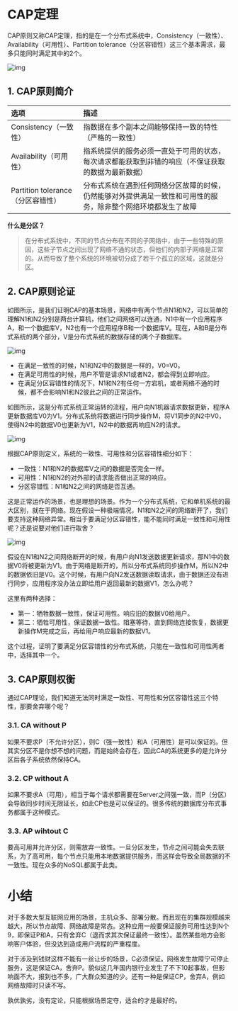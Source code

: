 #  CAP定理

CAP原则又称CAP定理，指的是在一个分布式系统中，Consistency（一致性）、 Availability（可用性）、Partition tolerance（分区容错性）这三个基本需求，最多只能同时满足其中的2个。

![img](https://user-gold-cdn.xitu.io/2018/6/17/1640df3c315644fc?imageView2/0/w/1280/h/960/format/webp/ignore-error/1)

## 1. CAP原则简介

| 选项                              | 描述                                                         |
| :-------------------------------- | :----------------------------------------------------------- |
| Consistency（一致性）             | 指数据在多个副本之间能够保持一致的特性（严格的一致性）       |
| Availability（可用性）            | 指系统提供的服务必须一直处于可用的状态，每次请求都能获取到非错的响应（不保证获取的数据为最新数据） |
| Partition tolerance（分区容错性） | 分布式系统在遇到任何网络分区故障的时候，仍然能够对外提供满足一致性和可用性的服务，除非整个网络环境都发生了故障 |

**什么是分区？**

> 在分布式系统中，不同的节点分布在不同的子网络中，由于一些特殊的原因，这些子节点之间出现了网络不通的状态，但他们的内部子网络是正常的。从而导致了整个系统的环境被切分成了若干个孤立的区域，这就是分区。

## 2. CAP原则论证

如图所示，是我们证明CAP的基本场景，网络中有两个节点N1和N2，可以简单的理解N1和N2分别是两台计算机，他们之间网络可以连通，N1中有一个应用程序A，和一个数据库V，N2也有一个应用程序B和一个数据库V。现在，A和B是分布式系统的两个部分，V是分布式系统的数据存储的两个子数据库。

![img](https://user-gold-cdn.xitu.io/2018/6/17/1640df3c2d444337?imageView2/0/w/1280/h/960/format/webp/ignore-error/1)

- 在满足一致性的时候，N1和N2中的数据是一样的，V0=V0。
- 在满足可用性的时候，用户不管是请求N1或者N2，都会得到立即响应。
- 在满足分区容错性的情况下，N1和N2有任何一方宕机，或者网络不通的时候，都不会影响N1和N2彼此之间的正常运作。

如图所示，这是分布式系统正常运转的流程，用户向N1机器请求数据更新，程序A更新数据库V0为V1。分布式系统将数据进行同步操作M，将V1同步的N2中V0，使得N2中的数据V0也更新为V1，N2中的数据再响应N2的请求。

![img](https://user-gold-cdn.xitu.io/2018/6/17/1640df3c2f36ed7b?imageView2/0/w/1280/h/960/format/webp/ignore-error/1)

根据CAP原则定义，系统的一致性、可用性和分区容错性细分如下：

- 一致性：N1和N2的数据库V之间的数据是否完全一样。
- 可用性：N1和N2的对外部的请求能否做出正常的响应。
- 分区容错性：N1和N2之间的网络是否互通。

这是正常运作的场景，也是理想的场景。作为一个分布式系统，它和单机系统的最大区别，就在于网络。现在假设一种极端情况，N1和N2之间的网络断开了，我们要支持这种网络异常。相当于要满足分区容错性，能不能同时满足一致性和可用性呢？还是说要对他们进行取舍？

![img](https://user-gold-cdn.xitu.io/2018/6/17/1640df3c34d553cf?imageView2/0/w/1280/h/960/format/webp/ignore-error/1)

假设在N1和N2之间网络断开的时候，有用户向N1发送数据更新请求，那N1中的数据V0将被更新为V1。由于网络是断开的，所以分布式系统同步操作M，所以N2中的数据依旧是V0。这个时候，有用户向N2发送数据读取请求，由于数据还没有进行同步，应用程序没办法立即给用户返回最新的数据V1，怎么办呢？

这里有两种选择：

- 第一：牺牲数据一致性，保证可用性。响应旧的数据V0给用户。
- 第二：牺牲可用性，保证数据一致性。阻塞等待，直到网络连接恢复，数据更新操作M完成之后，再给用户响应最新的数据V1。

这个过程，证明了要满足分区容错性的分布式系统，只能在一致性和可用性两者中，选择其中一个。

## 3. CAP原则权衡

通过CAP理论，我们知道无法同时满足一致性、可用性和分区容错性这三个特性，那要舍弃哪个呢？

### 3.1. CA without P

如果不要求P（不允许分区），则C（强一致性）和A（可用性）是可以保证的。但其实分区不是你想不想的问题，而是始终会存在，因此CA的系统更多的是允许分区后各子系统依然保持CA。

### 3.2. CP without A

如果不要求A（可用），相当于每个请求都需要在Server之间强一致，而P（分区）会导致同步时间无限延长，如此CP也是可以保证的。很多传统的数据库分布式事务都属于这种模式。

### 3.3. AP wihtout C

要高可用并允许分区，则需放弃一致性。一旦分区发生，节点之间可能会失去联系，为了高可用，每个节点只能用本地数据提供服务，而这样会导致全局数据的不一致性。现在众多的NoSQL都属于此类。

# 小结

对于多数大型互联网应用的场景，主机众多、部署分散。而且现在的集群规模越来越大，所以节点故障、网络故障是常态。这种应用一般要保证服务可用性达到N个9，即保证P和A，只有舍弃C（退而求其次保证最终一致性）。虽然某些地方会影响客户体验，但没达到造成用户流程的严重程度。

对于涉及到钱财这样不能有一丝让步的场景，C必须保证。网络发生故障宁可停止服务，这是保证CA，舍弃P。貌似这几年国内银行业发生了不下10起事故，但影响面不大，报到也不多，广大群众知道的少。还有一种是保证CP，舍弃A，例如网络故障时只读不写。

孰优孰劣，没有定论，只能根据场景定夺，适合的才是最好的。